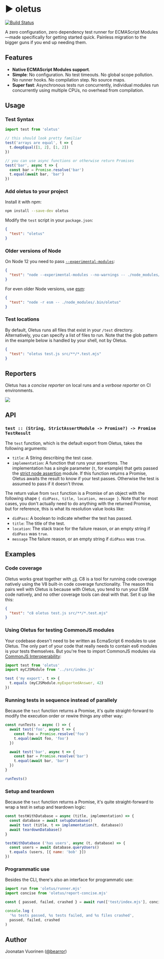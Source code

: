 # ▶ oletus

[![Build Status](https://travis-ci.org/bearror/oletus.svg?branch=master)](https://travis-ci.org/bearror/oletus)

A zero configuration, zero dependency test runner for ECMAScript Modules—made specifically for getting started quick. Painless migration to the bigger guns if you end up needing them.

## Features

- **Native ECMAScript Modules support**.
- **Simple**: No configuration. No test timeouts. No global scope pollution. No runner hooks. No compilation step. No source maps.
- **Super fast**: Asynchronous tests run concurrently, individual modules run concurrently using multiple CPUs, no overhead from compilation.

## Usage

### Test Syntax

```js
import test from 'oletus'

// this should look pretty familiar
test('arrays are equal', t => {
  t.deepEqual([1, 2], [1, 2])
})

// you can use async functions or otherwise return Promises
test('bar', async t => {
  const bar = Promise.resolve('bar')
  t.equal(await bar, 'bar')
})
```

### Add oletus to your project

Install it with npm:

```bash
npm install --save-dev oletus
```

Modify the `test` script in your `package.json`:

```json
{
  "test": "oletus"
}
```

### Older versions of Node

On Node 12 you need to pass [`--experimental-modules`](https://nodejs.org/dist/latest-v12.x/docs/api/esm.html#esm_enabling):

```json
{
  "test": "node --experimental-modules --no-warnings -- ./node_modules/.bin/oletus"
}
```

For even older Node versions, use [esm](https://github.com/standard-things/esm#esm):

```json
{
  "test": "node -r esm -- ./node_modules/.bin/oletus"
}
```

### Test locations

By default, Oletus runs all files that exist in your `/test` directory.
Alternatively, you can specify a list of files to run. Note that the glob
pattern in the example below is handled by your shell, not by Oletus.

```json
{
  "test": "oletus test.js src/**/*.test.mjs"
}
```

## Reporters

Oletus has a *concise reporter* on local runs and a *verbose reporter* on CI environments.

<img src="./oletus-reporters.png">

## API

### `test :: (String, StrictAssertModule -> Promise?) -> Promise TestResult`

The `test` function, which is the default export from Oletus, takes the following arguments:

- `title`: A String describing the test case.
- `implementation`: A function that runs your assertions. The implementation has a single parameter (`t`, for example) that gets passed the [strict node assertion](https://nodejs.org/api/assert.html#assert_strict_mode) module. If this function returns a Promise, Oletus awaits the result to know if your test
passes. Otherwise the test is assumed to pass if it doesn't throw.

The return value from `test` function is a Promise of an object with the following shape `{ didPass, title, location, message }`. Note that for most cases, you don't actually need to do anything with the returned Promise, but for reference, this is what its resolution value looks like:

- `didPass`: A boolean to indicate whether the test has passed.
- `title`: The title of the test.
- `location`: The stack trace for the failure reason, or an empty string if `didPass` was `true`.
- `message` The failure reason, or an empty string if `didPass` was `true`.

## Examples

### Code coverage

Oletus works great together with [`c8`](https://github.com/bcoe/c8). C8 is a tool for running code coverage natively using the V8 built-in code coverage functionality. The reason this pairs well with Oletus is because with Oletus, you tend to run your ESM code natively, and no other coverage tools can deal with that. Set it up like this:

```json
{
  "test": "c8 oletus test.js src/**/*.test.mjs"
}
```

### Using Oletus for testing CommonJS modules

Your codebase doesn't need to be written as EcmaScript 6 modules to use Oletus. The only part of your code that really needs to contain es6 modules is your tests themselves. But you're free to import CommonJS modules via [CommonJS Interoperability](https://nodejs.org/dist/latest/docs/api/esm.html#esm_interoperability_with_commonjs):

```js
import test from 'oletus'
import myCJSModule from '../src/index.js'

test ('my export', t => {
  t.equals (myCJSModule.myExportedAnswer, 42)
})
```

### Running tests in sequence instead of parallely

Because the `test` function returns a Promise, it's quite straight-forward to
modify the execution order or rewire things any other way:

```js
const runTests = async () => {
  await test('foo', async t => {
    const foo = Promise.resolve('foo')
    t.equal(await foo, 'foo')
  })

  await test('bar', async t => {
    const bar = Promise.resolve('bar')
    t.equal(await bar, 'bar')
  })
}

runTests()
```

### Setup and teardown

Because the `test` function returns a Promise, it's quite straight-forward to
wrap a test in setup and teardown logic:

```js
const testWithDatabase = async (title, implementation) => {
  const database = await setupDatabase()
  await test (title, t => implementation(t, database))
  await teardownDatabase()
}

testWithDatabase ('has users', async (t, database) => {
  const users = await database.queryUsers()
  t.equals (users, [{ name: 'bob' }])
})
```

### Programmatic use

Besides the CLI, there's also an interface for programmatic use:

```js
import run from 'oletus/runner.mjs'
import concise from 'oletus/report-concise.mjs'

const { passed, failed, crashed } = await run(['test/index.mjs'], concise)

console.log (
  '%s tests passed, %s tests failed, and %s files crashed',
  passed, failed, crashed
)
```

## Author

Joonatan Vuorinen ([@bearror](https://twitter.com/bearror))
